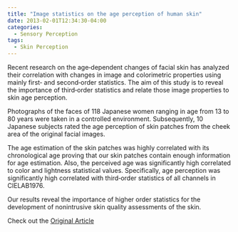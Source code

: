 ```yaml
---
title: "Image statistics on the age perception of human skin"
date: 2013-02-01T12:34:30-04:00
categories:
  - Sensory Perception
tags:
  - Skin Perception
---
```


Recent research on the age‐dependent changes of facial skin has analyzed their correlation with changes in image and colorimetric properties using mainly first‐ and second‐order statistics. The aim of this study is to reveal the importance of third‐order statistics and relate those image properties to skin age perception.

Photographs of the faces of 118 Japanese women ranging in age from 13 to 80 years were taken in a controlled environment. Subsequently, 10 Japanese subjects rated the age perception of skin patches from the cheek area of the original facial images.


The age estimation of the skin patches was highly correlated with its chronological age proving that our skin patches contain enough information for age estimation. Also, the perceived age was significantly high correlated to color and lightness statistical values. Specifically, age perception was significantly high correlated with third‐order statistics of all channels in CIELAB1976.

Our results reveal the importance of higher order statistics for the development of nonintrusive skin quality assessments of the skin.

Check out the [Original Article][URL] 

[URL]:   https://doi.org/10.1111/j.1600-0846.2012.00638.x